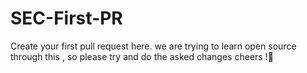 # SEC-First-PR
Create your first pull request here.
we are trying to learn open source through this , so please try and do the asked changes cheers !🎉 
